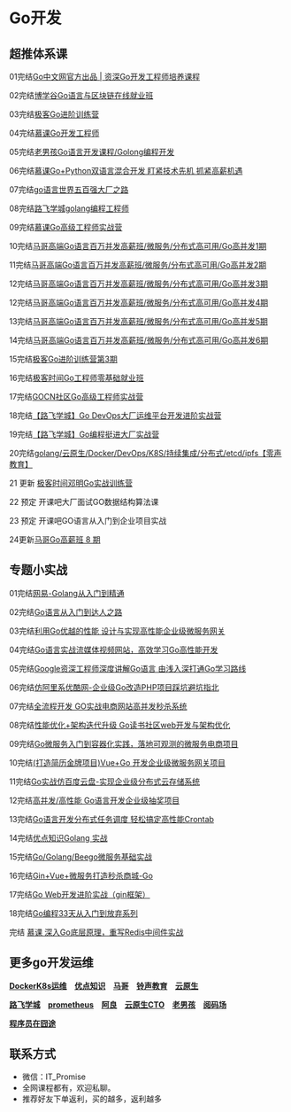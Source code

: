 # Go开发

## **超推体系课**

01完结[Go中文网官方出品 | 资深Go开发工程师培养课程](https://studygolang.com/articles/24793#reply9)

02完结[博学谷Go语言与区块链在线就业班](https://www.boxuegu.com/class/detail-1125.html)

03完结[极客Go进阶训练营](https://u.geekbang.org/subject/go/1000607)

04完结[慕课Go开发工程师](https://class.imooc.com/sale/go)

05完结[老男孩Go语言开发课程/Golong编程开发](https://ke.qq.com/course/3060393)

06完结[慕课Go+Python双语言混合开发 盯紧技术先机 抓紧高薪机遇](https://coding.imooc.com/class/469.html)

07完结[go语言世界五百强大厂之路](https://edu.51cto.com/topic/3994.html)

08完结[路飞学城golang编程工程师](https://www.luffycity.com/light-course/go)

09完结[慕课Go高级工程师实战营](https://class.imooc.com/sale/golive)

10完结[马哥高端Go语言百万并发高薪班/微服务/分布式高可用/Go高并发1期](https://ke.qq.com/course/406096)

11完结[马哥高端Go语言百万并发高薪班/微服务/分布式高可用/Go高并发2期](https://ke.qq.com/course/406096)

12完结[马哥高端Go语言百万并发高薪班/微服务/分布式高可用/Go高并发3期](https://ke.qq.com/course/406096)

12完结[马哥高端Go语言百万并发高薪班/微服务/分布式高可用/Go高并发4期](https://ke.qq.com/course/406096)

13完结[马哥高端Go语言百万并发高薪班/微服务/分布式高可用/Go高并发5期](https://ke.qq.com/course/406096)

14完结[马哥高端Go语言百万并发高薪班/微服务/分布式高可用/Go高并发6期](https://ke.qq.com/course/406096)

15完结[极客Go进阶训练营第3期](https://u.geekbang.org/subject/go)

16完结[极客时间Go工程师零基础就业班](https://u.geekbang.org/subject/basicgo)

17完结[GOCN社区Go高级工程师实战营](https://learn.gocn.vip/course)

18完结[【路飞学城】Go DevOps大厂运维平台开发进阶实战营](https://www.luffycity.com/light-course)

19完结[【路飞学城】Go编程挺进⼤⼚实战营](https://www.luffycity.com/light-course)

20完结[golang/云原生/Docker/DevOps/K8S/持续集成/分布式/etcd/ipfs【零声教育】](https://ke.qq.com/course/3384068)

21 更新 [极客时间邓明Go实战训练营](https://u.geekbang.org/subject/go2nd)

22 预定 开课吧大厂面试GO数据结构算法课

23 预定 开课吧GO语言从入门到企业项目实战

24更新[马哥Go高薪班 8 期](https://ke.qq.com/course/406096#term_id=104500536)

## **专题小实战**

01完结[网易-Golang从入门到精通](https://study.163.com/course/introduction/1004720008.htm)

02完结[Go语言从入门到达人之路](https://coding.imooc.com/learningpath/route?pathId=5)

03完结[利用Go优越的性能 设计与实现高性能企业级微服务网关](https://coding.imooc.com/class/436.html)

04完结[Go语言实战流媒体视频网站，高效学习Go高性能开发](https://coding.imooc.com/class/227.html)

05完结[Google资深工程师深度讲解Go语言 由浅入深打通Go学习路线](https://coding.imooc.com/class/180.html)

06完结[仿阿里系优酷网-企业级Go改造PHP项目踩坑避坑指北](https://coding.imooc.com/class/443.html)

07完结[全流程开发 GO实战电商网站高并发秒杀系统](https://coding.imooc.com/class/347.html)

08完结[性能优化+架构迭代升级 Go读书社区web开发与架构优化](https://coding.imooc.com/class/403.html)

09完结[Go微服务入门到容器化实践，落地可观测的微服务电商项目](https://coding.imooc.com/class/447.html)

10完结[(打造简历金牌项目)Vue+Go 开发企业级微服务网关项目](https://coding.imooc.com/class/436.html)

11完结[Go实战仿百度云盘-实现企业级分布式云存储系统](https://coding.imooc.com/class/323.html)

12完结[高并发/高性能 Go语言开发企业级抽奖项目](https://coding.imooc.com/class/295.html)

13完结[Go语言开发分布式任务调度 轻松搞定高性能Crontab](https://coding.imooc.com/class/281.html)

14完结[优点知识Golang 实战](https://youdianzhishi.com/web/course/1011)

15完结[Go/Golang/Beego微服务基础实战](https://study.163.com/course/introduction/1209977452.htm)

16完结[Gin+Vue+微服务打造秒杀商城-Go](https://study.163.com/course/introduction/1210803856.htm)

17完结[Go Web开发进阶实战（gin框架）](https://study.163.com/course/introduction/1210171207.htm)

18完结[Go编程33天从入门到放弃系列](https://www.luffycity.com/actual-course/69/chapter)

完结 [慕课 深入Go底层原理，重写Redis中间件实战](https://coding.m.imooc.com/classindex.html?cid=576)

## **更多go开发运维**

[**DockerK8s运维**](./DockerK8s运维.md) [**优点知识**](./优点知识.md) [**马哥**](./马哥.md) [**铃声教育**](./零声教育.md) [**云原生**](./云原生.md)

[**路飞学城**](./路飞学城.md) [**prometheus**](./prometheus.md) [**阿良**](./阿良.md) [**云原生CTO**](./云原生CTO.md) [**老男孩**](./老男孩.md) [**阅码场**](https://shop.yomocode.com/)

[**程序员在囧途**](./程序员在囧途.md)

## **联系方式**
-  微信：IT_Promise
-  全网课程都有，欢迎私聊。
-  推荐好友下单返利，买的越多，返利越多